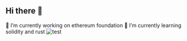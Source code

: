 ## Hi there 👋

<!--
**Villhazee/Villhazee** is a ✨ _special_ ✨ repository because its `README.md` (this file) appears on your GitHub profile.

Here are some ideas to get you started:

- 🔭 I’m currently working on ...
- 🌱 I’m currently learning ...
- 👯 I’m looking to collaborate on ...
- 🤔 I’m looking for help with ...
- 💬 Ask me about ...
- 📫 How to reach me: ...
- 😄 Pronouns: ...
- ⚡ Fun fact: ...
-->
🔭 I’m currently working on ethereum foundation
 🌱 I’m currently learning solidity and rust
![test](https://media.giphy.com/media/fm6xxZHgHLwxa/giphy.gif?cid=ecf05e47n4020w3ni73c8fu6rxadkhgj5tridjnp7apoc3iw&ep=v1_gifs_search&rid=giphy.gif&ct=g)
